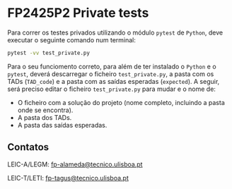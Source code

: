 # FP2425P2 Private tests

Para correr os testes privados utilizando o módulo `pytest` de `Python`, deve executar o seguinte comando num terminal:

```bash
pytest -vv test_private.py 
```

Para o seu funciomento correto, para além de ter instalado o `Python` e o `pytest`, deverá descarregar o ficheiro `test_private.py`, a pasta com os TADs (`TAD_code`) e a pasta com as saídas esperadas (`expected`). A seguir, será preciso editar o ficheiro `test_private.py` para mudar e o nome de:
- O ficheiro com a solução do projeto (nome completo, incluindo a pasta onde se encontra).
- A pasta dos TADs.
- A pasta das saídas esperadas.


## Contatos
LEIC-A/LEGM: [fp-alameda@tecnico.ulisboa.pt](mailto:fp-alameda@tecnico.ulisboa.pt) 

LEIC-T/LETI: [fp-tagus@tecnico.ulisboa.pt](mailto:fp-tagus@tecnico.ulisboa.pt)
